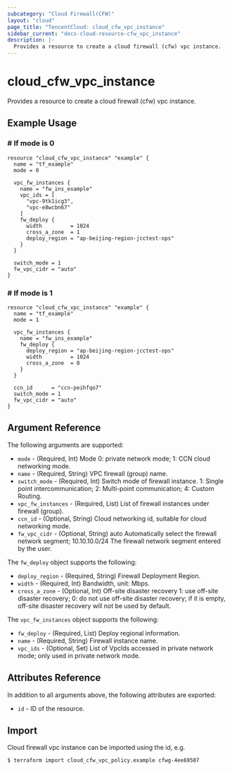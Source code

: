 ```yaml
---
subcategory: "Cloud Firewall(CFW)"
layout: "cloud"
page_title: "TencentCloud: cloud_cfw_vpc_instance"
sidebar_current: "docs-cloud-resource-cfw_vpc_instance"
description: |-
  Provides a resource to create a cloud firewall (cfw) vpc instance.
---
```


# cloud_cfw_vpc_instance

Provides a resource to create a cloud firewall (cfw) vpc instance.

## Example Usage

### # If mode is 0

```hcl
resource "cloud_cfw_vpc_instance" "example" {
  name = "tf_example"
  mode = 0

  vpc_fw_instances {
    name = "fw_ins_example"
    vpc_ids = [
      "vpc-9tk1icg3",
      "vpc-e8wcbn67"
    ]
    fw_deploy {
      width         = 1024
      cross_a_zone  = 1
      deploy_region = "ap-beijing-region-jcctest-ops"
    }
  }

  switch_mode = 1
  fw_vpc_cidr = "auto"
}
```

### # If mode is 1

```hcl
resource "cloud_cfw_vpc_instance" "example" {
  name = "tf_example"
  mode = 1

  vpc_fw_instances {
    name = "fw_ins_example"
    fw_deploy {
      deploy_region = "ap-beijing-region-jcctest-ops"
      width         = 1024
      cross_a_zone  = 0
    }
  }

  ccn_id      = "ccn-peihfqo7"
  switch_mode = 1
  fw_vpc_cidr = "auto"
}
```

## Argument Reference

The following arguments are supported:

* `mode` - (Required, Int) Mode 0: private network mode; 1: CCN cloud networking mode.
* `name` - (Required, String) VPC firewall (group) name.
* `switch_mode` - (Required, Int) Switch mode of firewall instance. 1: Single point intercommunication; 2: Multi-point communication; 4: Custom Routing.
* `vpc_fw_instances` - (Required, List) List of firewall instances under firewall (group).
* `ccn_id` - (Optional, String) Cloud networking id, suitable for cloud networking mode.
* `fw_vpc_cidr` - (Optional, String) auto Automatically select the firewall network segment; 10.10.10.0/24 The firewall network segment entered by the user.

The `fw_deploy` object supports the following:

* `deploy_region` - (Required, String) Firewall Deployment Region.
* `width` - (Required, Int) Bandwidth, unit: Mbps.
* `cross_a_zone` - (Optional, Int) Off-site disaster recovery 1: use off-site disaster recovery; 0: do not use off-site disaster recovery; if it is empty, off-site disaster recovery will not be used by default.

The `vpc_fw_instances` object supports the following:

* `fw_deploy` - (Required, List) Deploy regional information.
* `name` - (Required, String) Firewall instance name.
* `vpc_ids` - (Optional, Set) List of VpcIds accessed in private network mode; only used in private network mode.

## Attributes Reference

In addition to all arguments above, the following attributes are exported:

* `id` - ID of the resource.



## Import

Cloud firewall vpc instance can be imported using the id, e.g.

```
$ terraform import cloud_cfw_vpc_policy.example cfwg-4ee69507

